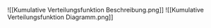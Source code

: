 ![[Kumulative Verteilungsfunktion Beschreibung.png]]
![[Kumulative Verteilungsfunktion Diagramm.png]]
